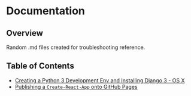 # Documentation

## Overview

Random .md files created for troubleshooting reference.

## Table of Contents

* [Creating a Python 3 Development Env and Installing Django 3 - OS X](https://github.com/julienshim/Documentation/blob/master/Create%20Python%203%20Dev%20Env%20and%20Install%20Django%20on%20Mac%20OS%20X.md)
* [Publishing a `Create-React-App` onto GitHub Pages](https://github.com/julienshim/Documentation/blob/master/Create-React-App%20on%20Github%20Pages.md)
